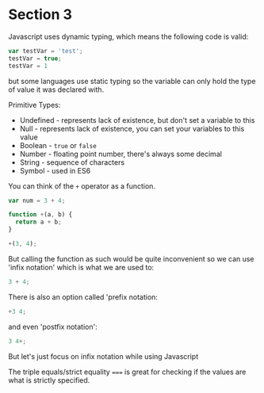 # Section 3

Javascript uses dynamic typing, which means the following code is valid:
``` Javascript
var testVar = 'test';
testVar = true;
testVar = 1
```
but some languages use static typing so the variable can only hold the type of value it was declared with.

Primitive Types:
  - Undefined - represents lack of existence, but don't set a variable to this
  - Null - represents lack of existence, you can set your variables to this value
  - Boolean - ```true``` or ```false```
  - Number - floating point number, there's always some decimal
  - String - sequence of characters
  - Symbol - used in ES6

You can think of the ```+``` operator as a function.
``` Javascript
var num = 3 + 4;

function +(a, b) {
  return a + b;
}

+(3, 4);
```

But calling the function as such would be quite inconvenient so we can use 'infix notation' which is what we are used to:
``` Javascript
3 + 4;
```
There is also an option called 'prefix notation:
``` Javascript
+3 4;
```
and even 'postfix notation':
``` Javascript
3 4+;
```
But let's just focus on infix notation while using Javascript

The triple equals/strict equality ```===``` is great for checking if the values are what is strictly specified.

